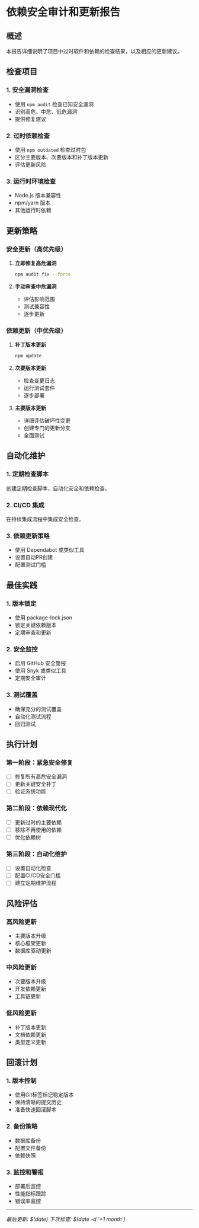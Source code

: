 # 依赖安全审计和更新报告

## 概述
本报告详细说明了项目中过时软件和依赖的检查结果，以及相应的更新建议。

## 检查项目

### 1. 安全漏洞检查
- 使用 `npm audit` 检查已知安全漏洞
- 识别高危、中危、低危漏洞
- 提供修复建议

### 2. 过时依赖检查
- 使用 `npm outdated` 检查过时包
- 区分主要版本、次要版本和补丁版本更新
- 评估更新风险

### 3. 运行时环境检查
- Node.js 版本兼容性
- npm/yarn 版本
- 其他运行时依赖

## 更新策略

### 安全更新（高优先级）
1. **立即修复高危漏洞**
   ```bash
   npm audit fix --force
   ```

2. **手动审查中危漏洞**
   - 评估影响范围
   - 测试兼容性
   - 逐步更新

### 依赖更新（中优先级）
1. **补丁版本更新**
   ```bash
   npm update
   ```

2. **次要版本更新**
   - 检查变更日志
   - 运行测试套件
   - 逐步部署

3. **主要版本更新**
   - 详细评估破坏性变更
   - 创建专门的更新分支
   - 全面测试

## 自动化维护

### 1. 定期检查脚本
创建定期检查脚本，自动化安全和依赖检查。

### 2. CI/CD 集成
在持续集成流程中集成安全检查。

### 3. 依赖更新策略
- 使用 Dependabot 或类似工具
- 设置自动PR创建
- 配置测试门槛

## 最佳实践

### 1. 版本锁定
- 使用 package-lock.json
- 锁定关键依赖版本
- 定期审查和更新

### 2. 安全监控
- 启用 GitHub 安全警报
- 使用 Snyk 或类似工具
- 定期安全审计

### 3. 测试覆盖
- 确保充分的测试覆盖
- 自动化测试流程
- 回归测试

## 执行计划

### 第一阶段：紧急安全修复
- [ ] 修复所有高危安全漏洞
- [ ] 更新关键安全补丁
- [ ] 验证系统功能

### 第二阶段：依赖现代化
- [ ] 更新过时的主要依赖
- [ ] 移除不再使用的依赖
- [ ] 优化依赖树

### 第三阶段：自动化维护
- [ ] 设置自动化检查
- [ ] 配置CI/CD安全门槛
- [ ] 建立定期维护流程

## 风险评估

### 高风险更新
- 主要版本升级
- 核心框架更新
- 数据库驱动更新

### 中风险更新
- 次要版本升级
- 开发依赖更新
- 工具链更新

### 低风险更新
- 补丁版本更新
- 文档依赖更新
- 类型定义更新

## 回滚计划

### 1. 版本控制
- 使用Git标签标记稳定版本
- 保持清晰的提交历史
- 准备快速回滚脚本

### 2. 备份策略
- 数据库备份
- 配置文件备份
- 依赖快照

### 3. 监控和警报
- 部署后监控
- 性能指标跟踪
- 错误率监控

---

*最后更新: $(date)*
*下次检查: $(date -d '+1 month')*